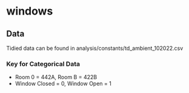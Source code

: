 # windows

## Data
Tidied data can be found in analysis/constants/td_ambient_102022.csv

### Key for Categorical Data
* Room 0 = 442A, Room B = 422B
* Window Closed = 0, Window Open = 1